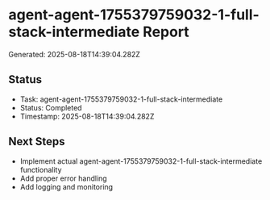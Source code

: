 # agent-agent-1755379759032-1-full-stack-intermediate Report

Generated: 2025-08-18T14:39:04.282Z

## Status
- Task: agent-agent-1755379759032-1-full-stack-intermediate
- Status: Completed
- Timestamp: 2025-08-18T14:39:04.282Z

## Next Steps
- Implement actual agent-agent-1755379759032-1-full-stack-intermediate functionality
- Add proper error handling
- Add logging and monitoring
